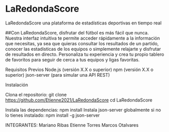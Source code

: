 # LaRedondaScore
LaRedondaScore  una plataforma de estadísticas deportivas en tiempo real

##Con LaRedondaScore, disfrutar del fútbol es más fácil que nunca. Nuestra interfaz intuitiva te permite acceder rápidamente a la información que necesitas, ya sea que quieras consultar los resultados de un partido, conocer las estadisticas de los equipos  o simplemente relajarte y disfrutar de resultados en directo. Personaliza tu experiencia y crea tu propio tablero de favoritos para seguir de cerca a tus equipos y ligas favoritas.


Requisitos Previos
Node.js (versión X.X o superior)
npm (versión X.X o superior)
json-server (para simular una API REST)

Instalación

Clona el repositorio:
git clone https://github.com/Etienne2021/LaRedondaScore
cd LaRedondaScore

Instala las dependencias:
npm install
Instala json-server globalmente si no lo tienes instalado:
npm install -g json-server

INTEGRANTES:
Mariano Ribas
Etienne Torres
Marcos Otalvares
